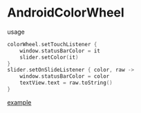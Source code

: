 # AndroidColorWheel

usage

```kotlin
colorWheel.setTouchListener {
    window.statusBarColor = it
    slider.setColor(it)
}
slider.setOnSlideListener { color, raw ->
    window.statusBarColor = color
    textView.text = raw.toString()
}
```

[example](https://github.com/DerTyp7214/AndroidColorWheel/blob/master/app/src/main/java/de/dertyp7214/colorwheel/MainActivity.kt)
